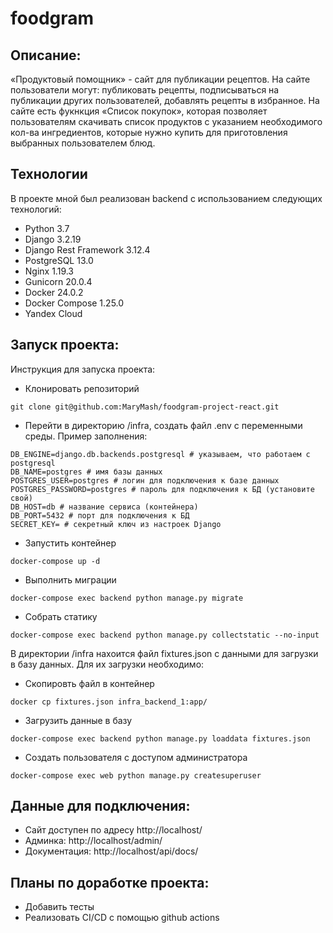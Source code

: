 # foodgram

## Описание:
«Продуктовый помощник» - сайт для публикации рецептов. На сайте пользователи могут: публиковать рецепты, подписываться на публикации других пользователей, добавлять рецепты в избранное. На сайте есть фукнкция «Список покупок», которая позволяет пользователям скачивать список продуктов с указанием необходимого кол-ва ингредиентов, которые нужно купить для приготовления выбранных пользователем блюд. 

## Технологии
В проекте мной был реализован backend c использованием следующих технологий:
- Python 3.7
- Django 3.2.19
- Django Rest Framework 3.12.4
- PostgreSQL 13.0
- Nginx 1.19.3
- Gunicorn 20.0.4
- Docker 24.0.2
- Docker Compose 1.25.0
- Yandex Cloud

## Запуск проекта:

Инструкция для запуска проекта:

* Клонировать репозиторий

```
git clone git@github.com:MaryMash/foodgram-project-react.git
```

* Перейти в директорию /infra, создать файл .env с переменными среды. Пример заполнения:

```
DB_ENGINE=django.db.backends.postgresql # указываем, что работаем с postgresql
DB_NAME=postgres # имя базы данных
POSTGRES_USER=postgres # логин для подключения к базе данных
POSTGRES_PASSWORD=postgres # пароль для подключения к БД (установите свой)
DB_HOST=db # название сервиса (контейнера)
DB_PORT=5432 # порт для подключения к БД 
SECRET_KEY= # секретный ключ из настроек Django
```

* Запустить контейнер

```
docker-compose up -d
```

* Выполнить миграции

```
docker-compose exec backend python manage.py migrate
```

* Собрать статику

```
docker-compose exec backend python manage.py collectstatic --no-input 
```

В директории /infra нахоится файл fixtures.json c данными для загрузки в базу данных. Для их загрузки необходимо:

* Скопировть файл в контейнер
```
docker cp fixtures.json infra_backend_1:app/
```
* Загрузить данные в базу
```
docker-compose exec backend python manage.py loaddata fixtures.json
```
* Создать пользователя с доступом администратора
```
docker-compose exec web python manage.py createsuperuser
```
## Данные для подключения:
- Сайт доступен по адресу http://localhost/
- Админка: http://localhost/admin/
- Документация: http://localhost/api/docs/

## Планы по доработке проекта:
- Добавить тесты
- Реализовать СI/CD c помощью github actions